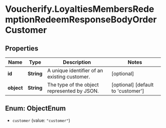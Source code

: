 # Voucherify.LoyaltiesMembersRedemptionRedeemResponseBodyOrderCustomer

## Properties

Name | Type | Description | Notes
------------ | ------------- | ------------- | -------------
**id** | **String** | A unique identifier of an existing customer. | [optional] 
**object** | **String** | The type of the object represented by JSON. | [optional] [default to &#39;customer&#39;]



## Enum: ObjectEnum


* `customer` (value: `"customer"`)




